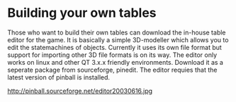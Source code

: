 # Building your own tables #

Those who want to build their own tables can download the in-house table editor for the game.
It is basically a simple 3D-modeller which allows you to edit the statemachines of objects.
Currently it uses its own file format but support for importing other 3D file formats is on its way.
The editor only works on linux and other QT 3.x.x friendly environments.
Download it as a seperate package from sourceforge, pinedit.
The editor requies that the latest version of pinball is installed.

<http://pinball.sourceforge.net/editor20030616.jpg>
